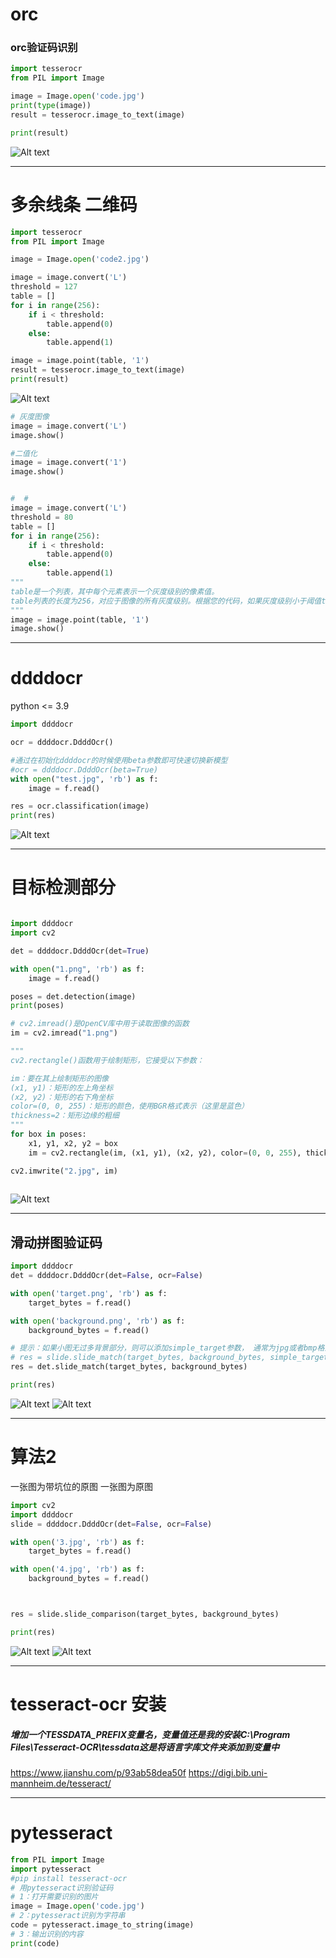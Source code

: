 # orc

### orc验证码识别

```python
import tesserocr
from PIL import Image

image = Image.open('code.jpg')
print(type(image))
result = tesserocr.image_to_text(image)

print(result)


```

![Alt text](code.jpg)

---

# 多余线条 二维码

```python
import tesserocr
from PIL import Image

image = Image.open('code2.jpg')

image = image.convert('L')
threshold = 127
table = []
for i in range(256):
    if i < threshold:
        table.append(0)
    else:
        table.append(1)

image = image.point(table, '1')
result = tesserocr.image_to_text(image)
print(result)

```

![Alt text](code2.jpg)

```python
# 灰度图像
image = image.convert('L')
image.show()

#二值化
image = image.convert('1')
image.show()


#  #
image = image.convert('L')
threshold = 80
table = []
for i in range(256):
    if i < threshold:
        table.append(0)
    else:
        table.append(1)
"""
table是一个列表，其中每个元素表示一个灰度级别的像素值。
table列表的长度为256，对应于图像的所有灰度级别。根据您的代码，如果灰度级别小于阈值threshold，则将其映射为0；否则，将其映射为1。
"""
image = image.point(table, '1')
image.show()
```

---

# ddddocr

python <= 3.9

```python
import ddddocr

ocr = ddddocr.DdddOcr()

#通过在初始化ddddocr的时候使用beta参数即可快速切换新模型
#ocr = ddddocr.DdddOcr(beta=True)
with open("test.jpg", 'rb') as f:
    image = f.read()

res = ocr.classification(image)
print(res)

```

![Alt text](image.png)

---

# 目标检测部分

```python

import ddddocr
import cv2

det = ddddocr.DdddOcr(det=True)

with open("1.png", 'rb') as f:
    image = f.read()

poses = det.detection(image)
print(poses)

# cv2.imread()是OpenCV库中用于读取图像的函数
im = cv2.imread("1.png")

"""
cv2.rectangle()函数用于绘制矩形，它接受以下参数：

im：要在其上绘制矩形的图像
(x1, y1)：矩形的左上角坐标
(x2, y2)：矩形的右下角坐标
color=(0, 0, 255)：矩形的颜色，使用BGR格式表示（这里是蓝色）
thickness=2：矩形边缘的粗细
"""
for box in poses:
    x1, y1, x2, y2 = box
    im = cv2.rectangle(im, (x1, y1), (x2, y2), color=(0, 0, 255), thickness=2)

cv2.imwrite("2.jpg", im)
    
```

![Alt text](1.png)

---

## 滑动拼图验证码

```python
import ddddocr
det = ddddocr.DdddOcr(det=False, ocr=False)

with open('target.png', 'rb') as f:
    target_bytes = f.read()

with open('background.png', 'rb') as f:
    background_bytes = f.read()

# 提示：如果小图无过多背景部分，则可以添加simple_target参数， 通常为jpg或者bmp格式的图片
# res = slide.slide_match(target_bytes, background_bytes, simple_target=True)
res = det.slide_match(target_bytes, background_bytes)

print(res)


```

![Alt text](target.png)
![Alt text](background.png)

---

# 算法2

一张图为带坑位的原图
一张图为原图

```python
import cv2
import ddddocr
slide = ddddocr.DdddOcr(det=False, ocr=False)

with open('3.jpg', 'rb') as f:
    target_bytes = f.read()

with open('4.jpg', 'rb') as f:
    background_bytes = f.read()



res = slide.slide_comparison(target_bytes, background_bytes)

print(res)

```

![Alt text](3.jpg)
![Alt text](4.jpg)

---

# tesseract-ocr 安装

##### 增加一个TESSDATA_PREFIX变量名，变量值还是我的安装C:\Program Files\Tesseract-OCR\tessdata这是将语言字库文件夹添加到变量中

<https://www.jianshu.com/p/93ab58dea50f>
<https://digi.bib.uni-mannheim.de/tesseract/>

---

# pytesseract

```python
from PIL import Image
import pytesseract
#pip install tesseract-ocr
# 用pytesseract识别验证码
# 1：打开需要识别的图片
image = Image.open('code.jpg')
# 2：pytesseract识别为字符串
code = pytesseract.image_to_string(image)
# 3：输出识别的内容
print(code)

```
